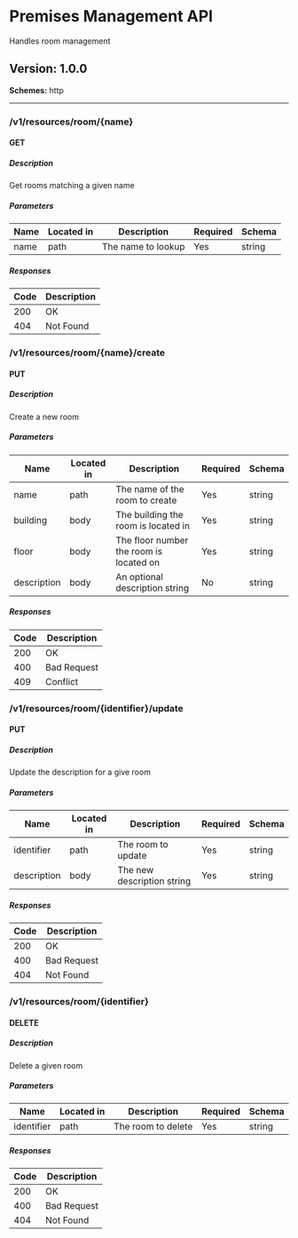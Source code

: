 # Premises Management API
Handles room management

## Version: 1.0.0

**Schemes:** http

---
### /v1/resources/room/{name}

#### GET
##### Description

Get rooms matching a given name

##### Parameters

| Name | Located in | Description | Required | Schema |
| ---- | ---------- | ----------- | -------- | ------ |
| name | path | The name to lookup | Yes | string |

##### Responses

| Code | Description |
| ---- | ----------- |
| 200 | OK |
| 404 | Not Found |

### /v1/resources/room/{name}/create

#### PUT
##### Description

Create a new room

##### Parameters

| Name | Located in | Description | Required | Schema |
| ---- | ---------- | ----------- | -------- | ------ |
| name | path | The name of the room to create | Yes | string |
| building | body | The building the room is located in | Yes | string |
| floor | body | The floor number the room is located on | Yes | string |
| description | body | An optional description string | No | string |

##### Responses

| Code | Description |
| ---- | ----------- |
| 200 | OK |
| 400 | Bad Request |
| 409 | Conflict |

### /v1/resources/room/{identifier}/update

#### PUT
##### Description

Update the description for a give room

##### Parameters

| Name | Located in | Description | Required | Schema |
| ---- | ---------- | ----------- | -------- | ------ |
| identifier | path | The room to update | Yes | string |
| description | body | The new description string | Yes | string |

##### Responses

| Code | Description |
| ---- | ----------- |
| 200 | OK |
| 400 | Bad Request |
| 404 | Not Found |

### /v1/resources/room/{identifier}

#### DELETE
##### Description

Delete a given room

##### Parameters

| Name | Located in | Description | Required | Schema |
| ---- | ---------- | ----------- | -------- | ------ |
| identifier | path | The room to delete | Yes | string |

##### Responses

| Code | Description |
| ---- | ----------- |
| 200 | OK |
| 400 | Bad Request |
| 404 | Not Found |
